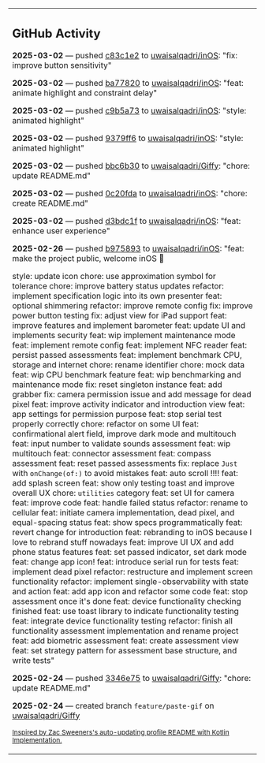 <table><tr><td valign="top" width="100%">    

## GitHub Activity

**2025-03-02** — pushed [c83c1e2](https://github.com/uwaisalqadri/inOS/commits/c83c1e29c7ff462ee67513755b89f7f7841be357) to [uwaisalqadri/inOS](https://github.com/uwaisalqadri/inOS): "fix: improve button sensitivity"

**2025-03-02** — pushed [ba77820](https://github.com/uwaisalqadri/inOS/commits/ba778203939bc3eba8f0dd56c107d5cc4f04fac4) to [uwaisalqadri/inOS](https://github.com/uwaisalqadri/inOS): "feat: animate highlight and constraint delay"

**2025-03-02** — pushed [c9b5a73](https://github.com/uwaisalqadri/inOS/commits/c9b5a730c0adda38e850ea278bc6aa1a66626e64) to [uwaisalqadri/inOS](https://github.com/uwaisalqadri/inOS): "style: animated highlight"

**2025-03-02** — pushed [9379ff6](https://github.com/uwaisalqadri/inOS/commits/9379ff6698dbb5f564b0816868176c59e62bc318) to [uwaisalqadri/inOS](https://github.com/uwaisalqadri/inOS): "style: animated highlight"

**2025-03-02** — pushed [bbc6b30](https://github.com/uwaisalqadri/Giffy/commits/bbc6b30313ff3b8eb98866a1cd4da811e8777660) to [uwaisalqadri/Giffy](https://github.com/uwaisalqadri/Giffy): "chore: update README.md"

**2025-03-02** — pushed [0c20fda](https://github.com/uwaisalqadri/inOS/commits/0c20fda7ed9b694eab2534c2c987b5e56eb71278) to [uwaisalqadri/inOS](https://github.com/uwaisalqadri/inOS): "chore: create README.md"

**2025-03-02** — pushed [d3bdc1f](https://github.com/uwaisalqadri/inOS/commits/d3bdc1f3812e90dd1e93f88b6f887dfa6b24b0fc) to [uwaisalqadri/inOS](https://github.com/uwaisalqadri/inOS): "feat: enhance user experience"

**2025-02-26** — pushed [b975893](https://github.com/uwaisalqadri/inOS/commits/b975893abac17a3aeb081b767b19a745d9bc34dd) to [uwaisalqadri/inOS](https://github.com/uwaisalqadri/inOS): "feat: make the project public, welcome inOS 🎉

style: update icon
chore: use approximation symbol for tolerance
chore: improve battery status updates
refactor: implement specification logic into its own presenter
feat: optional shimmering
refactor: improve remote config
fix: improve power button testing
fix: adjust view for iPad support
feat: improve features and implement barometer
feat: update UI and implements security
feat: wip implement maintenance mode
feat: implement remote config
feat: implement NFC reader
feat: persist passed assessments
feat: implement benchmark CPU, storage and internet
chore: rename identifier
chore: mock data
feat: wip CPU benchmark feature
feat: wip benchmarking and maintenance mode
fix: reset singleton instance
feat: add grabber
fix: camera permission issue and add message for dead pixel
feat: improve activity indicator and introduction view
feat: app settings for permission purpose
feat: stop serial test properly correctly
chore: refactor on some UI
feat: confirmational alert field, improve dark mode and multitouch
feat: input number to validate sounds assessment
feat: wip multitouch
feat: connector assessment
feat: compass assessment
feat: reset passed assessments
fix: replace `Just` with `onChange(of:)` to avoid mistakes
feat: auto scroll !!!!
feat: add splash screen
feat: show only testing toast and improve overall UX
chore: `utilities` category
feat: set UI for camera
feat: improve code
feat: handle failed status
refactor: rename to cellular
feat: initiate camera implementation, dead pixel, and equal-spacing status
feat: show specs programmatically
feat: revert change for introduction
feat: rebranding to inOS because I love to rebrand stuff nowadays
feat: improve UI UX and add phone status features
feat: set passed indicator, set dark mode
feat: change app icon!
feat: introduce serial run for tests
feat: implement dead pixel
refactor: restructure and implement screen functionality
refactor: implement single-observability with state and action
feat: add app icon and refactor some code
feat: stop assessment once it's done
feat: device functionality checking finished
feat: use toast library to indicate functionality testing
feat: integrate device functionality testing
refactor: finish all functionality assessment implementation and rename project
feat: add biometric assessment
feat: create assessment view
feat: set strategy pattern for assessment base structure, and write tests"

**2025-02-24** — pushed [3346e75](https://github.com/uwaisalqadri/Giffy/commits/3346e759c42a7671f5eafd7eabda90428f5e20e8) to [uwaisalqadri/Giffy](https://github.com/uwaisalqadri/Giffy): "chore: update README.md"

**2025-02-24** — created branch `feature/paste-gif` on [uwaisalqadri/Giffy](https://github.com/uwaisalqadri/Giffy)
                
<sub><a href="https://github.com/ZacSweers/ZacSweers/">Inspired by Zac Sweeners's auto-updating profile README with Kotlin Implementation.</a></sub>
        
